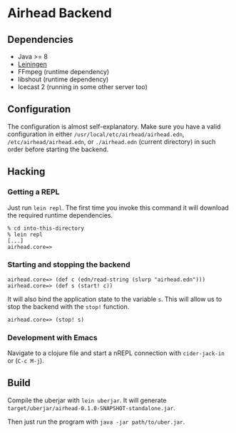 # Airhead Backend

## Dependencies

- Java >= 8
- [Leiningen](https://leiningen.org/)
- FFmpeg (runtime dependency)
- libshout (runtime dependency)
- Icecast 2 (running in some other server too)

## Configuration

The configuration is almost self-explanatory. Make sure you have a
valid configuration in either `/usr/local/etc/airhead/airhead.edn`,
`/etc/airhead/airhead.edn`, or `./airhead.edn` (current directory)
in such order before starting the backend.

## Hacking

### Getting a REPL

Just run `lein repl`. The first time you invoke this command it will download
the required runtime dependencies.

```
% cd into-this-directory
% lein repl
[...]
airhead.core=>
```

### Starting and stopping the backend

```
airhead.core=> (def c (edn/read-string (slurp "airhead.edn")))
airhead.core=> (def s (start! c))
```

It will also bind the application state to the variable `s`. This will allow us
to stop the backend with the `stop!` function.

```
airhead.core=> (stop! s)
```

### Development with Emacs

Navigate to a clojure file and start a nREPL connection with
`cider-jack-in` or (`C-c M-j`).

## Build

Compile the uberjar with `lein uberjar`.
It will generate `target/uberjar/airhead-0.1.0-SNAPSHOT-standalone.jar`.

Then just run the program with `java -jar path/to/uber.jar`.
